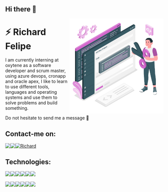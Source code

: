 ## Hi there 👋
<img align="right" width="300px" height="300px" src="https://github.com/RichardFelipe-collab/RichardFelipe-collab/blob/main/img-r.png">


# :zap: Richard Felipe <br>


I am currently interning at oxytene as a software developer and scrum master, using azure devops, cronapp and oracle apex, I like to learn to use different tools, languages ​​and operating systems and use them to solve problems and build something. 


Do not hesitate to send me a message :speech_balloon: 

## Contact-me on:<br>

<a  href="https://www.linkedin.com/in/richard-felipe-da-silva-oliveira-1ab55a135/" target="_blank">
 <img align="left" src="https://img.icons8.com/fluent/48/000000/linkedin.png"/>
</a>

<a  href="https://api.whatsapp.com/send?phone=5511946348130" target="_blank">
 <img align="left"  src="https://img.icons8.com/fluent/48/000000/whatsapp.png"/>
</a>

<a  href="mailto:richardfelipe.rfo@gmail.com" target="_blank">
  <img alt="Richard" src="https://img.icons8.com/fluent/48/000000/gmail--v2.png"/>
</a>
<br>

## Technologies: <br>

<img src="https://img.shields.io/badge/-Nodejs-339933?style=flat-square&logo=Node.js&logoColor=white"/><img src="https://img.shields.io/badge/-JavaScript-black?style=flat-square&logo=javascript"><img src="https://img.shields.io/badge/-PYTHON-204462?style=flat-square&logo=python&logoColor=white"/><img src="https://img.shields.io/badge/-Java-007396?style=flat-square&logo=java"><img src="https://img.shields.io/badge/-Spring-ffffff?style=flat-square&logo=spring"><img src="https://img.shields.io/badge/-MySQL-4479A1?style=flat-square&logo=mysql&logoColor=white">
 
  <img src="https://img.shields.io/badge/-DOCKER-329ded?style=flat-square&logo=docker&logoColor=white"/><img src="https://img.shields.io/badge/-AzureDevops-blue?style=flat-square&logo=AzureDevops&logoColor=white"/><img src="https://img.shields.io/badge/-Git-black?style=flat-square&logo=git"><img src="https://img.shields.io/badge/-TENSORFLOW-ff8700?style=flat-square&logo=tensorflow&logoColor=white"><img src="https://img.shields.io/badge/-OPENCV-5263ff?style=flat-square&logo=opencv&logoColor=white"><img src="https://img.shields.io/badge/-VSCode-007ACC?style=flat-square&logo=visual-studio-code&logoColor=white">
 




